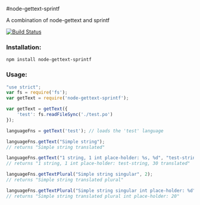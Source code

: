#node-gettext-sprintf

A combination of node-gettext and sprintf

[![Build Status](https://travis-ci.org/Mindflash/node-gettext-sprintf.png?branch=master)](https://travis-ci.org/Mindflash/node-gettext-sprintf)

### Installation:
```
npm install node-gettext-sprintf
```

### Usage:
```javascript
"use strict";
var fs = require('fs');
var getText = require('node-gettext-sprintf');

var getText = getText({
	'test': fs.readFileSync('./test.po')
});

languageFns = getText('test'); // loads the 'test' language

languageFns.getText("Simple string");
// returns "Simple string translated"

languageFns.getText("1 string, 1 int place-holder: %s, %d", "test-string", 30);
// returns "1 string, 1 int place-holder: test-string, 30 translated"

languageFns.getTextPlural("Simple string singular", 2);
// returns "Simple string translated plural"

languageFns.getTextPlural("Simple string singular int place-holder: %d", 2, 20);
// returns "Simple string translated plural int place-holder: 20"
```
